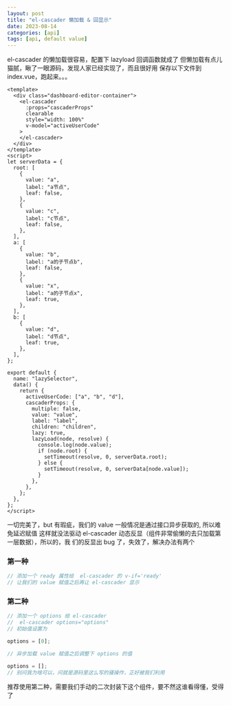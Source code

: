 ```yaml
---
layout: post
title: "el-cascader 懒加载 & 回显示"
date: 2023-08-14
categories: [api]
tags: [api, default value]
---
```


el-cascader 的懒加载很容易，配置下 lazyload 回调函数就成了
但懒加载有点儿猫腻，瞅了一眼源码，发现人家已经实现了，而且很好用
保存以下文件到 index.vue，跑起来。。。
```
<template>
  <div class="dashboard-editor-container">
    <el-cascader
      :props="cascaderProps"
      clearable
      style="width: 100%"
      v-model="activeUserCode"
    >
    </el-cascader>
  </div>
</template>
<script>
let serverData = {
  root: [
    {
      value: "a",
      label: "a节点",
      leaf: false,
    },
    {
      value: "c",
      label: "c节点",
      leaf: false,
    },
  ],
  a: [
    {
      value: "b",
      label: "a的子节点b",
      leaf: false,
    },
    {
      value: "x",
      label: "a的子节点x",
      leaf: true,
    },
  ],
  b: [
    {
      value: "d",
      label: "d节点",
      leaf: true,
    },
  ],
};

export default {
  name: "lazySelector",
  data() {
    return {
      activeUserCode: ["a", "b", "d"],
      cascaderProps: {
        multiple: false,
        value: "value",
        label: "label",
        children: "children",
        lazy: true,
        lazyLoad(node, resolve) {
          console.log(node.value);
          if (node.root) {
            setTimeout(resolve, 0, serverData.root);
          } else {
            setTimeout(resolve, 0, serverData[node.value]);
          }
        },
      },
    };
  },
};
</script>
```

一切完美了，but 有瑕疵，我们的 value 一般情况是通过接口异步获取的, 所以难免延迟赋值
这样就没法驱动 el-cascader 动态反显（组件非常偷懒的去只加载第一层数据），所以的，我
们的反显出 bug 了，失效了，解决办法有两个

### 第一种

```ts
// 添加一个 ready 属性给  el-cascader 的 v-if='ready'
// 让我们的 value 赋值之后再让 el-cascader 显示
```
### 第二种
```ts
// 添加一个 options 给 el-cascader
//  el-cascader options="options"
// 初始值设置为

options = [0];

// 异步加载 value 赋值之后调整下 options 的值 

options = [];
// 别问我为啥可以，问就是源码里这么写的骚操作，正好被我们利用
```

推荐使用第二种，需要我们手动的二次封装下这个组件，要不然这谁看得懂，受得了